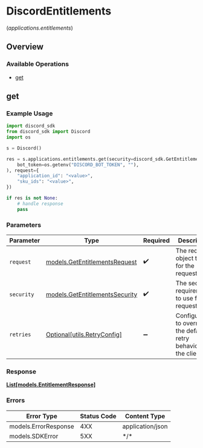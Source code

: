 # DiscordEntitlements
(*applications.entitlements*)

## Overview

### Available Operations

* [get](#get)

## get

### Example Usage

```python
import discord_sdk
from discord_sdk import Discord
import os

s = Discord()

res = s.applications.entitlements.get(security=discord_sdk.GetEntitlementsSecurity(
    bot_token=os.getenv("DISCORD_BOT_TOKEN", ""),
), request={
    "application_id": "<value>",
    "sku_ids": "<value>",
})

if res is not None:
    # handle response
    pass

```

### Parameters

| Parameter                                                               | Type                                                                    | Required                                                                | Description                                                             |
| ----------------------------------------------------------------------- | ----------------------------------------------------------------------- | ----------------------------------------------------------------------- | ----------------------------------------------------------------------- |
| `request`                                                               | [models.GetEntitlementsRequest](../../models/getentitlementsrequest.md) | :heavy_check_mark:                                                      | The request object to use for the request.                              |
| `security`                                                              | [models.GetEntitlementsSecurity](../../getentitlementssecurity.md)      | :heavy_check_mark:                                                      | The security requirements to use for the request.                       |
| `retries`                                                               | [Optional[utils.RetryConfig]](../../models/utils/retryconfig.md)        | :heavy_minus_sign:                                                      | Configuration to override the default retry behavior of the client.     |

### Response

**[List[models.EntitlementResponse]](../../models/.md)**

### Errors

| Error Type           | Status Code          | Content Type         |
| -------------------- | -------------------- | -------------------- |
| models.ErrorResponse | 4XX                  | application/json     |
| models.SDKError      | 5XX                  | \*/\*                |